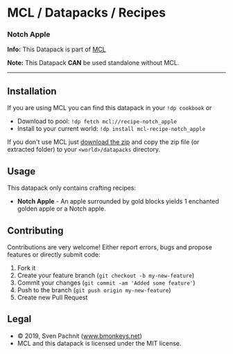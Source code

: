 # MCL / Datapacks / Recipes
### Notch Apple

**Info:** This Datapack is part of [MCL](https://github.com/2called-chaos/mcl)

**Note:** This Datapack **CAN** be used standalone without MCL.

---

## Installation

  If you are using MCL you can find this datapack in your `!dp cookbook` or

  * Download to pool: `!dp fetch mcl://recipe-notch_apple`
  * Install to your current world: `!dp install mcl-recipe-notch_apple`

  If you don't use MCL just [download the zip](https://github.com/mclistener/mcl-dp-recipe-notch_apple/archive/master.zip) and copy the zip file (or extracted folder) to your `<world>/datapacks` directory.

## Usage

  This datapack only contains crafting recipes:

  * **Notch Apple** - An apple surrounded by gold blocks yields 1 enchanted golden apple or a Notch apple.

## Contributing

  Contributions are very welcome! Either report errors, bugs and propose features or directly submit code:

  1. Fork it
  2. Create your feature branch (`git checkout -b my-new-feature`)
  3. Commit your changes (`git commit -am 'Added some feature'`)
  4. Push to the branch (`git push origin my-new-feature`)
  5. Create new Pull Request


## Legal

* © 2019, Sven Pachnit (www.bmonkeys.net)
* MCL and this datapack is licensed under the MIT license.
